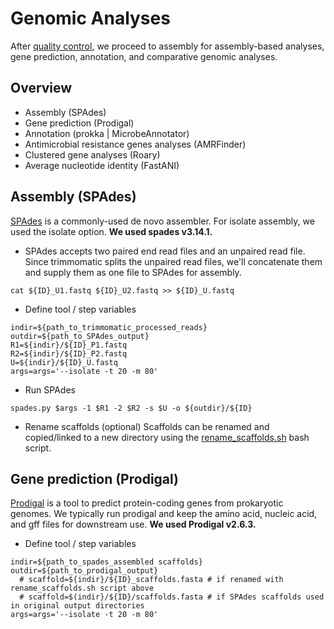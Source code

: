 # Genomic Analyses

After [quality control](quality-control.md), we proceed to assembly for assembly-based analyses, gene prediction, annotation, and comparative genomic analyses.

## Overview
- Assembly (SPAdes)
- Gene prediction (Prodigal)
- Annotation (prokka | MicrobeAnnotator)
- Antimicrobial resistance genes analyses (AMRFinder)
- Clustered gene analyses (Roary)
- Average nucleotide identity (FastANI)

## Assembly (SPAdes)
[SPAdes](https://github.com/ablab/spades) is a commonly-used de novo assembler. For isolate assembly, we used the isolate option. **We used spades v3.14.1.**

- SPAdes accepts two paired end read files and an unpaired read file. Since trimmomatic splits the unpaired read files, we'll concatenate them and supply them as one file to SPAdes for assembly.

```console
cat ${ID}_U1.fastq ${ID}_U2.fastq >> ${ID}_U.fastq
```
- Define tool / step variables
```console
indir=${path_to_trimmomatic_processed_reads}
outdir=${path_to_SPAdes_output}
R1=${indir}/${ID}_P1.fastq
R2=${indir}/${ID}_P2.fastq
U=${indir}/${ID}_U.fastq
args=args='--isolate -t 20 -m 80'
```
- Run SPAdes
```console
spades.py $args -1 $R1 -2 $R2 -s $U -o ${outdir}/${ID}
```

- Rename scaffolds (optional)
Scaffolds can be renamed and copied/linked to a new directory using the [rename_scaffolds.sh](../assets/rename_scaffolds.sh) bash script.

## Gene prediction (Prodigal)
[Prodigal](https://github.com/hyattpd/Prodigal) is a tool to predict protein-coding genes from prokaryotic genomes. We typically run prodigal and keep the amino acid, nucleic acid, and gff files for downstream use. **We used Prodigal v2.6.3.**

- Define tool / step variables
```console
indir=${path_to_spades_assembled scaffolds}
outdir=${path_to_prodigal_output}
  # scaffold=${indir}/${ID}_scaffolds.fasta # if renamed with rename_scaffolds.sh script above
  # scaffold=$(indir}/${ID}/scaffolds.fasta # if SPAdes scaffolds used in original output directories
args=args='--isolate -t 20 -m 80'
```
